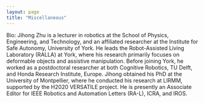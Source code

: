 ```yaml
---
layout: page
title: "Miscellaneous"
---
```

<p style="text-align: left;">
Bio: Jihong Zhu is a lecturer in robotics at the School of Physics, Engineering, and Technology, and an affiliated researcher at the Institute for Safe Autonomy, University of York. He leads the Robot-Assisted Living Laboratory (RALLA) at York, where his research primarily focuses on deformable objects and assistive manipulation. Before joining York, he worked as a postdoctoral researcher at both Cognitive Robotics, TU Delft, and Honda Research Institute, Europe. Jihong obtained his PhD at the University of Montpellier, where he conducted his research at LIRMM, supported by the H2020 VERSATILE project. He is presently an Associate Editor for IEEE Robotics and Automation Letters (RA-L), ICRA, and IROS.
</p>

